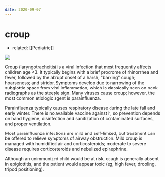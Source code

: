 ```yaml
---
date: 2020-09-07
---
```


# croup

- related: [[Pediatric]]

![](https://photos.thisispiggy.com/file/wikiFiles/20200907203433_4.png)

Croup (laryngotracheitis) is a viral infection that most frequently affects children age <3.  It typically begins with a brief prodrome of rhinorrhea and fever, followed by the abrupt onset of a harsh, "barking" cough; hoarseness; and stridor.  Symptoms develop due to narrowing of the subglottic space from viral inflammation, which is classically seen on neck radiographs as the steeple sign.  Many viruses cause croup; however, the most common etiologic agent is parainfluenza.

Parainfluenza typically causes respiratory disease during the late fall and early winter.  There is no available vaccine against it, so prevention depends on hand hygiene, disinfection and sanitization of contaminated surfaces, and proper ventilation.

Most parainfluenza infections are mild and self-limited, but treatment can be offered to relieve symptoms of airway obstruction.  Mild croup is managed with humidified air and corticosteroids; moderate to severe disease requires corticosteroids and nebulized epinephrine.

Although an unimmunized child would be at risk, cough is generally absent in epiglottitis, and the patient would appear toxic (eg, high fever, drooling, tripod positioning).
